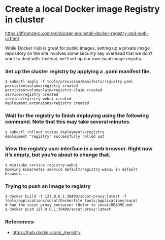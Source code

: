 # Create a local Docker image Registry in cluster
https://itfromzero.com/en/docker-en/install-docker-registry-and-web-ui.html

While Docker Hub is great for public images, setting up a private image repository on the site involves some security key overhead that we don’t want to deal with. Instead, we’ll set up our own local image registry.

### Set up the cluster registry by applying a .yaml manifest file.
```
$ kubectl apply -f tools/provision/manifests/registry.yaml
persistentvolume/registry created
persistentvolumeclaim/registry-claim created
service/registry created
service/registry-webui created
deployment.extensions/registry created
```

### Wait for the registry to finish deploying using the following command. Note that this may take several minutes.
```
$ kubectl rollout status deployments/registry
deployment "registry" successfully rolled out
```

### View the registry user interface in a web browser. Right now it’s empty, but you’re about to change that.
```
$ minikube service registry-webui
Opening kubernetes service default/registry-webui in default browser...
```

### Trying to push an image to registry
```
$ docker build -t 127.0.0.1:30400/socat-proxy:latest -f tools/applications/socat/Dockerfile tools/applications/socat
# Run the socat proxy container (Refer to socat/README.md)
$ docker push 127.0.0.1:30400/socat-proxy:latest
```

### References:
- https://hub.docker.com/_/registry